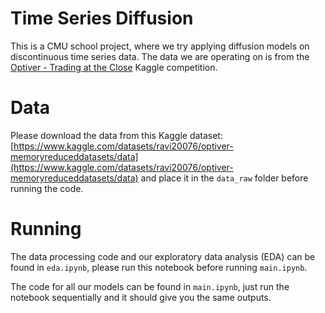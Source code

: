# Time Series Diffusion

This is a CMU school project, where we try applying diffusion models on discontinuous time series data. The data we are operating on is from the [Optiver - Trading at the Close](https://www.kaggle.com/competitions/optiver-trading-at-the-close) Kaggle competition.

# Data

Please download the data from this Kaggle dataset: [https://www.kaggle.com/datasets/ravi20076/optiver-memoryreduceddatasets/data](https://www.kaggle.com/datasets/ravi20076/optiver-memoryreduceddatasets/data) and place it in the `data_raw` folder before running the code.

# Running

The data processing code and our exploratory data analysis (EDA) can be found in `eda.ipynb`, please run this notebook before running `main.ipynb`.

The code for all our models can be found in `main.ipynb`, just run the notebook sequentially and it should give you the same outputs.
